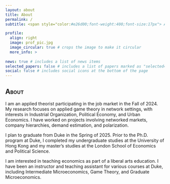 ```yaml
---
layout: about
title: About
permalink: /
subtitle: <span style="color:#e26d00;font-weight:400;font-size:17px"> Applied Theory • Network Economics • Industrial Organization </span><p>Department of Economics, Duke University</p> <p>hopan [dot] shum [at] duke [dot] edu</p>

profile:
  align: right
  image: prof_pic.jpg
  image_circular: true # crops the image to make it circular
  more_info: >
   
news: true # includes a list of news items
selected_papers: false # includes a list of papers marked as "selected={true}"
social: false # includes social icons at the bottom of the page
---
```


<h2 style="font-variant: small-caps;">About</h2>
I am an applied theorist participating in the job market in the Fall of 2024. My research focuses on applied game theory in network settings, with interests in Industrial Organization, Political Economy, and Urban Economics. I have worked on projects involving networked markets, company hierarchies, demand estimation, and polarization.

I plan to graduate from Duke in the Spring of 2025. Prior to the Ph.D. program at Duke, I completed my undergraduate studies at the University of Hong Kong and my master’s studies at the London School of Economics and Political Science.

I am interested in teaching economics as part of a liberal arts education. I have been an instructor and teaching assistant for various courses at Duke, including Intermediate Microeconomics, Game Theory, and Graduate Microeconomics.